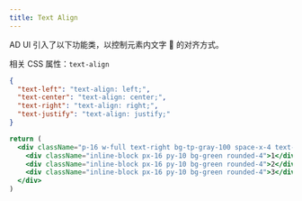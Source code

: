 ```yaml
---
title: Text Align
---
```


AD UI 引入了以下功能类，以控制元素内文字  的对齐方式。

相关 CSS 属性：`text-align`

```json classes
{
  "text-left": "text-align: left;",
  "text-center": "text-align: center;",
  "text-right": "text-align: right;",
  "text-justify": "text-align: justify;"
}
```

```jsx acss
return (
  <div className="p-16 w-full text-right bg-tp-gray-100 space-x-4 text-white rounded-4">
    <div className="inline-block px-16 py-10 bg-green rounded-4">1</div>
    <div className="inline-block px-16 py-10 bg-green rounded-4">2</div>
    <div className="inline-block px-16 py-10 bg-green rounded-4">3</div>
  </div>
)
```

